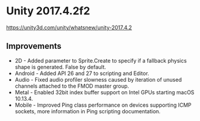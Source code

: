# Unity 2017.4.2f2
https://unity3d.com/unity/whatsnew/unity-2017.4.2

## Improvements

<ul>
<li>2D - Added parameter to Sprite.Create to specify if a fallback physics shape is generated. False by default.</li>
<li>Android - Added API 26 and 27 to scripting and Editor.</li>
<li>Audio - Fixed audio profiler slowness caused by iteration of unused channels attached to the FMOD master group.</li>
<li>Metal - Enabled 32bit index buffer support on Intel GPUs starting macOS 10.13.4.</li>
<li>Mobile - Improved Ping class performance on devices supporting ICMP sockets, more information in Ping scripting documentation.</li>
</ul>
